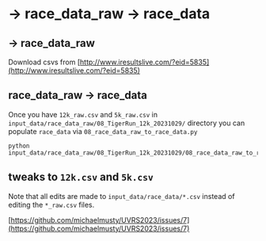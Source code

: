 # -> race_data_raw -> race_data

## -> race_data_raw

Download csvs from [http://www.iresultslive.com/?eid=5835](http://www.iresultslive.com/?eid=5835)

## race_data_raw -> race_data

Once you have `12k_raw.csv` and `5k_raw.csv` in `input_data/race_data_raw/08_TigerRun_12k_20231029/` directory
you can populate `race_data` via `08_race_data_raw_to_race_data.py`

```{shell}
python input_data/race_data_raw/08_TigerRun_12k_20231029/08_race_data_raw_to_race_data.py
```

## tweaks to `12k.csv` and `5k.csv`

Note that all edits are made to `input_data/race_data/*.csv` instead of editing the `*_raw.csv` files.

[https://github.com/michaelmusty/UVRS2023/issues/7](https://github.com/michaelmusty/UVRS2023/issues/7)
